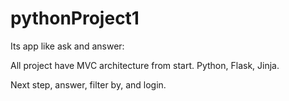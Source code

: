 # pythonProject1

Its app like ask and answer:

All project have MVC architecture from start.
Python, Flask, Jinja.

Next step, answer, filter by, and login.
